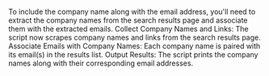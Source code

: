 To include the company name along with the email address, you'll need to extract the company names from the search results page and associate them with the extracted emails.
Collect Company Names and Links: The script now scrapes company names and links from the search results page.
Associate Emails with Company Names: Each company name is paired with its email(s) in the results list.
Output Results: The script prints the company names along with their corresponding email addresses.
